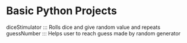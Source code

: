 # Basic Python Projects
diceStimulator ::: Rolls dice and give random value and repeats <br /> 
guessNumber ::: Helps user to reach guess made by random generator
